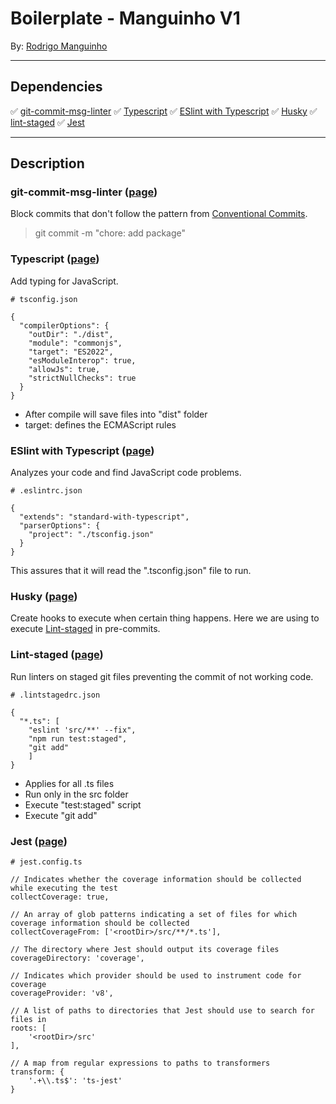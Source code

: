 # Boilerplate - Manguinho V1
By: [Rodrigo Manguinho]('https://www.linkedin.com/in/rmanguinho')

---

## Dependencies
✅ [git-commit-msg-linter](#git-commit-msg-linter)
✅ [Typescript](#typescript)
✅ [ESlint with Typescript](#eslint)
✅ [Husky](#husky)
✅ [lint-staged](#lint-staged)
✅ [Jest](#jest)

---

## Description

### git-commit-msg-linter ([page]('https://github.com/legend80s/git-commit-msg-linter'))

Block commits that don't follow the pattern from [Conventional Commits]('https://www.conventionalcommits.org/en/v1.0.0/#summary').

> git commit -m "chore: add package"

### Typescript ([page]('https://www.typescriptlang.org/'))

Add typing for JavaScript.

```
# tsconfig.json

{
  "compilerOptions": {
    "outDir": "./dist",
    "module": "commonjs",
    "target": "ES2022",
    "esModuleInterop": true,
    "allowJs": true,
    "strictNullChecks": true
  }
}
```

- After compile will save files into "dist" folder
- target: defines the ECMAScript rules


### ESlint with Typescript ([page]('https://github.com/standard/eslint-config-standard-with-typescript'))

Analyzes your code and find JavaScript code problems.

```
# .eslintrc.json

{
  "extends": "standard-with-typescript",
  "parserOptions": {
    "project": "./tsconfig.json"
  }
}
```

This assures that it will read the ".tsconfig.json" file to run.

### Husky ([page]('https://github.com/typicode/husky'))

Create hooks to execute when certain thing happens. Here we are using to execute [Lint-staged](#lint-staged) in pre-commits.

### Lint-staged ([page]('https://github.com/okonet/lint-staged')) 

Run linters on staged git files preventing the commit of not working code.

```
# .lintstagedrc.json

{
  "*.ts": [
    "eslint 'src/**' --fix", 
    "npm run test:staged", 
    "git add"
    ]
}
```

- Applies for all .ts files
- Run only in the src folder
- Execute "test:staged" script
- Execute "git add"

### Jest ([page]('https://github.com/facebook/jest'))

```
# jest.config.ts

// Indicates whether the coverage information should be collected while executing the test
collectCoverage: true,

// An array of glob patterns indicating a set of files for which coverage information should be collected
collectCoverageFrom: ['<rootDir>/src/**/*.ts'],

// The directory where Jest should output its coverage files
coverageDirectory: 'coverage',

// Indicates which provider should be used to instrument code for coverage
coverageProvider: 'v8',

// A list of paths to directories that Jest should use to search for files in
roots: [
    '<rootDir>/src'
],

// A map from regular expressions to paths to transformers
transform: {
    '.+\\.ts$': 'ts-jest'
}
```